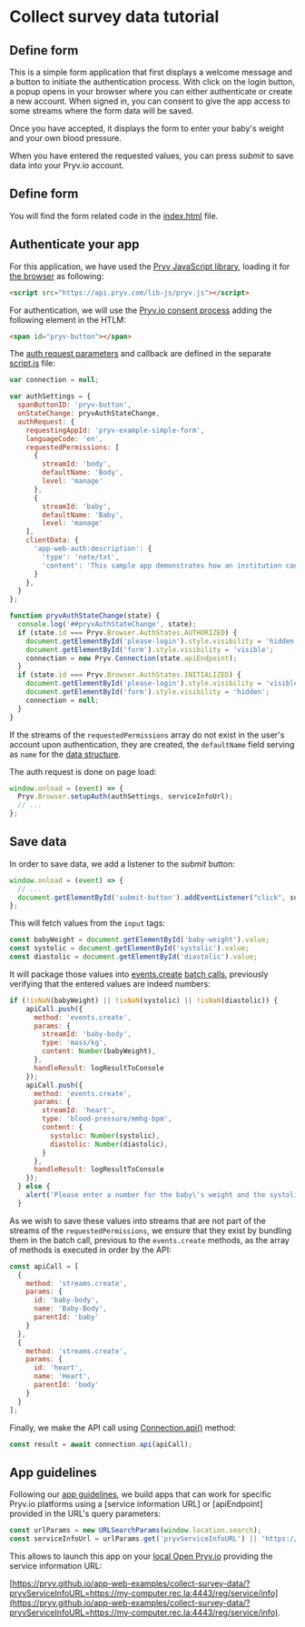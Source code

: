 
# Collect survey data tutorial

## Define form

This is a simple form application that first displays a welcome message and a button to initiate the authentication process. With click on the login button, a popup opens in your browser where you can either authenticate or create a new account. When signed in, you can consent to give the app access to some streams where the form data will be saved.

Once you have accepted, it displays the form to enter your baby's weight and your own blood pressure.

When you have entered the requested values, you can press *submit* to save data into your Pryv.io account.

## Define form

You will find the form related code in the [index.html](index.html) file.

## Authenticate your app

For this application, we have used the [Pryv JavaScript library](), loading it for [the browser](https://github.com/pryv/lib-js#browser) as following:

```html
<script src="https://api.pryv.com/lib-js/pryv.js"></script>
```

For authentication, we will use the [Pryv.io consent process](https://github.com/pryv/lib-js#within-a-webpage-with-a-login-button) adding the following element in the HTLM:

```html
<span id="pryv-button"></span>
```

The [auth request parameters](https://api.pryv.com/reference/#auth-request) and callback are defined in the separate [script.js](script.js) file:

```javascript
var connection = null;

var authSettings = {
  spanButtonID: 'pryv-button', 
  onStateChange: pryvAuthStateChange, 
  authRequest: { 
    requestingAppId: 'pryv-example-simple-form', 
    languageCode: 'en', 
    requestedPermissions: [ 
      {
        streamId: 'body',
        defaultName: 'Body',
        level: 'manage' 
      },
      {
        streamId: 'baby',
        defaultName: 'Baby',
        level: 'manage' 
    ],
    clientData: {
      'app-web-auth:description': {
        'type': 'note/txt',
        'content': 'This sample app demonstrates how an institution can track the weight of a newborn baby alongside with the mother\'s blood pressure to prevent hypertension.'
      }
    },
  }
};

function pryvAuthStateChange(state) { 
  console.log('##pryvAuthStateChange', state);
  if (state.id === Pryv.Browser.AuthStates.AUTHORIZED) {
    document.getElementById('please-login').style.visibility = 'hidden';
    document.getElementById('form').style.visibility = 'visible';
    connection = new Pryv.Connection(state.apiEndpoint);
  }
  if (state.id === Pryv.Browser.AuthStates.INITIALIZED) {
    document.getElementById('please-login').style.visibility = 'visible';
    document.getElementById('form').style.visibility = 'hidden';
    connection = null;
  }
}
```

If the streams of the `requestedPermissions` array do not exist in the user's account upon authentication, they are created, the `defaultName` field serving as `name` for the [data structure](https://api.pryv.com/reference/#stream).

The auth request is done on page load:

```javascript
window.onload = (event) => {
  Pryv.Browser.setupAuth(authSettings, serviceInfoUrl);
  // ...
};
```

## Save data

In order to save data, we add a listener to the *submit* button:

```javascript
window.onload = (event) => {
  // ...
  document.getElementById('submit-button').addEventListener("click", submitForm);
};
```

This will fetch values from the `input` tags:

```javascript
const babyWeight = document.getElementById('baby-weight').value;
const systolic = document.getElementById('systolic').value;
const diastolic = document.getElementById('diastolic').value;
```

It will package those values into [events.create](https://api.pryv.com/reference/#create-event) [batch calls](https://api.pryv.com/reference/#call-batch), previously verifying that the entered values are indeed numbers:

```javascript
if (!isNaN(babyWeight) || !isNaN(systolic) || !isNaN(diastolic)) {
    apiCall.push({
      method: 'events.create', 
      params: {
        streamId: 'baby-body',
        type: 'mass/kg', 
        content: Number(babyWeight),
      },
      handleResult: logResultToConsole 
    });
    apiCall.push({
      method: 'events.create', 
      params: {
        streamId: 'heart',
        type: 'blood-pressure/mmhg-bpm', 
        content: {
          systolic: Number(systolic),
          diastolic: Number(diastolic),
        }
      },
      handleResult: logResultToConsole
    });
  } else {
    alert('Please enter a number for the baby\'s weight and the systolic / diastolic values.');
  }
```

As we wish to save these values into streams that are not part of the streams of the `requestedPermissions`, we ensure that they exist by bundling them in the batch call, previous to the `events.create` methods, as the array of methods is executed in order by the API:

```javascript
const apiCall = [
  {
    method: 'streams.create',
    params: {
      id: 'baby-body',
      name: 'Baby-Body',
      parentId: 'baby'
    }
  },
  {
    method: 'streams.create',
    params: {
      id: 'heart',
      name: 'Heart',
      parentId: 'body'
    }
  }
];
```

Finally, we make the API call using [Connection.api()](https://github.com/pryv/lib-js#api-calls) method:

```javascript
const result = await connection.api(apiCall);
```

## App guidelines

Following our [app guidelines](https://api.pryv.com/guides/app-guidelines/), we build apps that can work for specific Pryv.io platforms using a [service information URL] or [apiEndpoint] provided in the URL's query parameters:

```javascript
const urlParams = new URLSearchParams(window.location.search);
const serviceInfoUrl = urlParams.get('pryvServiceInfoURL') || 'https://reg.pryv.me/service/info';
```

This allows to launch this app on your [local Open Pryv.io](https://github.com/pryv/open-pryv.io#development) providing the service information URL:

[https://pryv.github.io/app-web-examples/collect-survey-data/?pryvServiceInfoURL=https://my-computer.rec.la:4443/reg/service/info](https://pryv.github.io/app-web-examples/collect-survey-data/?pryvServiceInfoURL=https://my-computer.rec.la:4443/reg/service/info).